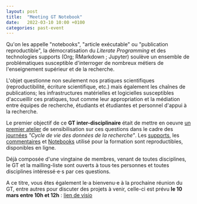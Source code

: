 ```yaml
---
layout: post
title:  "Meeting GT Notebook"
date:   2022-03-10 10:00 +0100
categories: past-event
---
```


Qu'on les appelle "notebooks", "article exécutable" ou "publication reproductible", la démocratisation du _Literate Programming_ et des technologies supports (Org; RMarkdown ; Jupyter) soulève un ensemble de problématiques susceptible d'interroger de nombreux métiers de l'enseignement supérieur et de la recherche.

L'objet questionne non seulement nos pratiques scientifiques (reproductibilité, écriture scientifique, etc.) mais également les chaînes de publications; les infrastructures matérielles et logicielles susceptibles d'accueillir ces pratiques, tout comme leur appropriation et la médiation entre équipes de recherche, étudiants et étudiantes et personnel d'appui à la recherche.

Le premier objectif de ce **GT inter-disciplinaire** était de mettre en oeuvre [un premier atelier](https://jedata-normande.sciencesconf.org/resource/page/id/4) de sensibilisation sur ces questions dans le cadre des [journées](https://jedata-normande.sciencesconf.org/) _"Cycle de vie des données de la recherche"_. Les [supports](https://gitlab.huma-num.fr/gt-notebook/workshop/workshop_3_decembre_2021/slide), les [commentaires](https://gitlab.huma-num.fr/gt-notebook/workshop/workshop_3_decembre_2021/slide2html-3-dec) et [Notebooks](https://gitlab.huma-num.fr/gt-notebook/workshop/workshop_3_decembre_2021/atelier_notebooks) utilisé pour la formation sont reproductibles, disponibles en ligne.

Déjà composée d'une vingtaine de membres, venant de toutes disciplines, le GT et la mailling-liste sont ouverts à tous⋅tes personnes et toutes disciplines intéressé⋅e⋅s par ces questions. 

A ce titre, vous êtes également le⋅a bienvenu⋅e à la prochaine réunion du GT,  entre autres pour discuter des projets à venir, celle-ci est prévu **le 10 mars entre 10h et 12h** : [lien de visio](https://webconf.univ-rouen.fr/greenlight/rey-px2-ewg-7av)
